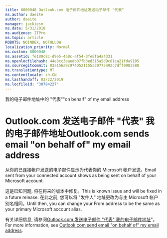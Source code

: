 ```yaml
---
title: 8000048 Outlook.com 电子邮件地址发送电子邮件 "代表"
ms.author: daeite
author: daeite
manager: jackiesm
ms.date: 5/31/2018
ms.audience: ITPro
ms.topic: article
ROBOTS: NOINDEX, NOFOLLOW
localization_priority: Normal
ms.custom: 8000048
ms.assetid: fe180c8c-d9e5-4a8c-af54-3fe8fa4a4331
ms.openlocfilehash: 44e8cc3aaedb07fb3ed315a5d9c81ca21fda9105
ms.sourcegitcommit: 03a156a9c9740521155a30775492c7dff0982588
ms.translationtype: MT
ms.contentlocale: zh-CN
ms.lasthandoff: 03/22/2019
ms.locfileid: "30784227"
---
```

<span data-ttu-id="c6c70-102">我的电子邮件地址中的 "代表"</span><span class="sxs-lookup"><span data-stu-id="c6c70-102">"on behalf" of my email address</span></span>

# <a name="outlookcom-sends-email-on-behalf-of-my-email-address"></a><span data-ttu-id="c6c70-103">Outlook.com 发送电子邮件 "代表" 我的电子邮件地址</span><span class="sxs-lookup"><span data-stu-id="c6c70-103">Outlook.com sends email "on behalf of" my email address</span></span>

<span data-ttu-id="c6c70-104">从你的已连接帐户发送的电子邮件显示为代表你的 Microsoft 帐户发送。</span><span class="sxs-lookup"><span data-stu-id="c6c70-104">Email sent from your connected account shows as being sent on behalf of your Microsoft account.</span></span>
  
<span data-ttu-id="c6c70-105">这是已知问题, 将在将来的版本中修复。</span><span class="sxs-lookup"><span data-stu-id="c6c70-105">This is known issue and will be fixed in a future release.</span></span> <span data-ttu-id="c6c70-106">在此之前, 您可以将 "发件人" 地址更改为与主 Microsoft 帐户别名相同。</span><span class="sxs-lookup"><span data-stu-id="c6c70-106">Until then, you can change your From address to be the same as your primary Microsoft account alias.</span></span>
  
<span data-ttu-id="c6c70-107">有关详细信息, 请参阅[Outlook.com 发送电子邮件 "代表" 我的电子邮件地址](https://go.microsoft.com/fwlink/p/?linkid=2001600&amp;clcid=0x409)"。</span><span class="sxs-lookup"><span data-stu-id="c6c70-107">For more information, see [Outlook.com send email "on behalf of" my email address](https://go.microsoft.com/fwlink/p/?linkid=2001600&amp;clcid=0x409).</span></span>
  

